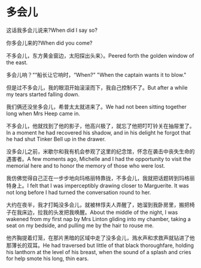 # 多会儿

<p><span class="chinese">这话我多会儿说来?</span><span class="english">When did I say so?</span></p>

<p><span class="chinese">你多会儿来的?</span><span class="english">When did you come?</span></p>

<p><span class="chinese">不多会儿，东方黄金窗边，太阳探出头来〉。</span><span class="english">Peered forth the golden window of the east.</span></p>

<p><span class="chinese">多会儿响？““船长让它响时，“</span><span class="english">When?" "When the captain wants it to blow."</span></p>

<p><span class="chinese">但是过不多会儿，我的眼泪开始滚滚而下，我自己控制不了。</span><span class="english">But after a while my tears started falling down.</span></p>

<p><span class="chinese">我们俩还没坐多会儿，希普太太就进来了。</span><span class="english">We had not been sitting together long when Mrs Heep came in.</span></p>

<p><span class="chinese">不多会儿，他就找到了他的影子，他高兴极了，就忘了他把叮叮铃关在抽屉里了。</span><span class="english">In a moment he had recovered his shadow, and in his delight he forgot that he had shut Tinker Bell up in the drawer.</span></p>

<p><span class="chinese">没多会儿之前，米歇尔和我有机会参观了这里的纪念馆，怀念在袭击中丧失生命的遇害者。</span><span class="english">A few moments ago, Michelle and I had the opportunity to visit the memorial here and to honor the memory of those who were lost.</span></p>

<p><span class="chinese">我仿佛觉得自己正在一步步地向玛格丽特靠拢，不多会儿，我就把话题转到玛格丽特身上。</span><span class="english">I felt that I was imperceptibly drawing closer to Marguerite. It was not long before I had turned the conversation round to her.</span></p>

<p><span class="chinese">大约在夜半，我才打盹没多会儿，就被林惇夫人弄醒了，她溜到我卧房里，搬把椅子在我床边，拉我的头发把我唤醒。</span><span class="english">About the middle of the night, I was wakened from my first nap by Mrs Linton gliding into my chamber, taking a seat on my bedside, and pulling me by the hair to rouse me.</span></p>

<p><span class="chinese">他齐胸提着灯笼，在那片黑暗的区域中走了没多会儿，溅水声和求救声就钻进了他那薄长的双耳。</span><span class="english">He had traversed but little of that black thoroughfare, holding his lanthorn at the level of his breast, when the sound of a splash and cries for help smote his long, thin ears.</span></p>

